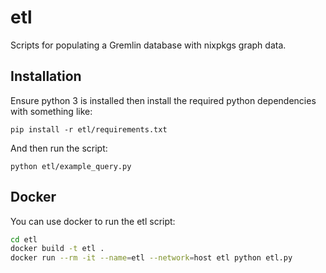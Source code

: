 # etl

Scripts for populating a Gremlin database with nixpkgs graph data.

## Installation

Ensure python 3 is installed then install the required python dependencies with
something like:

```
pip install -r etl/requirements.txt
```

And then run the script:

```
python etl/example_query.py
```

## Docker

You can use docker to run the etl script:

```bash
cd etl
docker build -t etl .
docker run --rm -it --name=etl --network=host etl python etl.py
```
